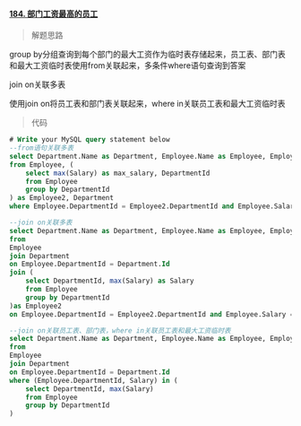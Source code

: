 #### [184. 部门工资最高的员工](https://leetcode-cn.com/problems/department-highest-salary/)

> 解题思路

group by分组查询到每个部门的最大工资作为临时表存储起来，员工表、部门表和最大工资临时表使用from关联起来，多条件where语句查询到答案

join on关联多表

使用join on将员工表和部门表关联起来，where in关联员工表和最大工资临时表

> 代码

```sql
# Write your MySQL query statement below
--from语句关联多表
select Department.Name as Department, Employee.Name as Employee, Employee.Salary
from Employee, (
    select max(Salary) as max_salary, DepartmentId
    from Employee
    group by DepartmentId
) as Employee2, Department
where Employee.DepartmentId = Employee2.DepartmentId and Employee.Salary = Employee2.max_salary and Employee.DepartmentId = Department.Id

--join on关联多表
select Department.Name as Department, Employee.Name as Employee, Employee.Salary
from
Employee
join Department
on Employee.DepartmentId = Department.Id
join (
    select DepartmentId, max(Salary) as Salary
    from Employee
    group by DepartmentId
)as Employee2
on Employee.DepartmentId = Employee2.DepartmentId and Employee.Salary = Employee2.Salary

--join on关联员工表、部门表，where in关联员工表和最大工资临时表
select Department.Name as Department, Employee.Name as Employee, Employee.Salary
from
Employee
join Department
on Employee.DepartmentId = Department.Id
where (Employee.DepartmentId, Salary) in (
    select DepartmentId, max(Salary)
    from Employee
    group by DepartmentId
)
```

